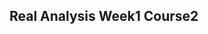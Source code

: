 ## Real Analysis Week1 Course2

                                                                                             